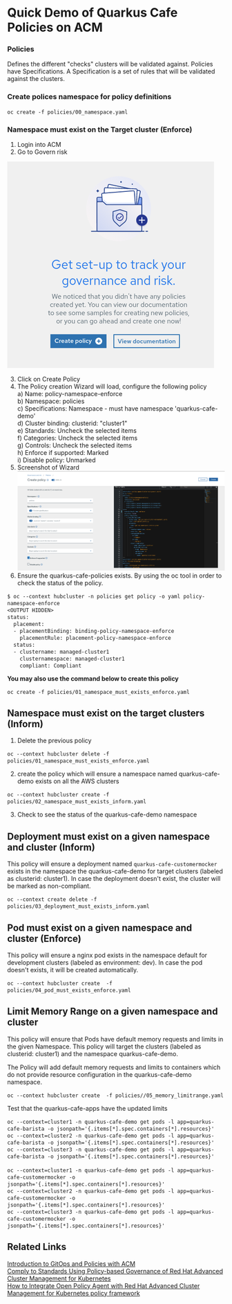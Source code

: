 # Quick Demo of Quarkus Cafe Policies on ACM

### Policies
Defines the different "checks" clusters will be validated against. Policies have Specifications. A Specification is a set of rules that will be validated against the clusters.

### Create polices namespace for policy definitions 
```
oc create -f policies/00_namespace.yaml
```

### Namespace must exist on the Target cluster (Enforce)
1. Login into ACM
2. Go to Govern risk

![](images/policy_1.png)

3. Click on Create Policy
4. The Policy creation Wizard will load, configure the following policy  
  a) Name: policy-namespace-enforce  
  b) Namespace: policies  
  c) Specifications: Namespace - must have namespace 'quarkus-cafe-demo'  
  d) Cluster binding: clusterid: "cluster1"  
  e) Standards: Uncheck the selected items  
  f) Categories: Uncheck the selected items  
  g) Controls: Uncheck the selected items  
  h) Enforce if supported: Marked  
  i) Disable policy: Unmarked  
5. Screenshot of Wizard  
![](images/create_policy.png)
6. Ensure the quarkus-cafe-policies exists. By using the oc tool in order to check the status of the policy.
```
$ oc --context hubcluster -n policies get policy -o yaml policy-namespace-enforce
<OUTPUT HIDDEN>
status:
  placement:
  - placementBinding: binding-policy-namespace-enforce
    placementRule: placement-policy-namespace-enforce
  status:
  - clustername: managed-cluster1
    clusternamespace: managed-cluster1
    compliant: Compliant
```

**You may also use the command below to create this policy**
```
oc create -f policies/01_namespace_must_exists_enforce.yaml
```

## Namespace must exist on the target clusters (Inform)
1. Delete the previous policy
```
oc --context hubcluster delete -f policies/01_namespace_must_exists_enforce.yaml
```

2.  create the policy which will ensure a namespace named quarkus-cafe-demo exists on all the AWS clusters 
```
oc --context hubcluster create -f policies/02_namespace_must_exists_inform.yaml
```

3. Check to see the status of the quarkus-cafe-demo namespace

## Deployment must exist on a given namespace and cluster (Inform)
This policy will ensure a deployment named `quarkus-cafe-customermocker` exists in the namespace the quarkus-cafe-demo  for target clusters (labeled as clusterid: cluster1). In case the deployment doesn't exist, the cluster will be marked as non-compliant.
```
oc --context create delete -f policies/03_deployment_must_exists_inform.yaml
```

## Pod must exist on a given namespace and cluster (Enforce)
This policy will ensure a nginx pod exists in the namespace default for development clusters (labeled as environment: dev). In case the pod doesn't exists, it will be created automatically.
```
oc --context hubcluster create  -f policies/04_pod_must_exists_enforce.yaml
```

## Limit Memory Range on a given namespace and cluster
This policy will ensure that Pods have default memory requests and limits in the given Namespace. This policy will target the clusters (labeled as clusterid: cluster1) and the namespace quarkus-cafe-demo.

The Policy will add default memory requests and limits to containers which do not provide resource configuration in the quarkus-cafe-demo namespace.
```
oc --context hubcluster create  -f policies//05_memory_limitrange.yaml
```

Test that the quarkus-cafe-apps have the updated limits
```
oc --context=cluster1 -n quarkus-cafe-demo get pods -l app=quarkus-cafe-barista -o jsonpath='{.items[*].spec.containers[*].resources}'
oc --context=cluster2 -n quarkus-cafe-demo get pods -l app=quarkus-cafe-barista -o jsonpath='{.items[*].spec.containers[*].resources}'
oc --context=cluster3 -n quarkus-cafe-demo get pods -l app=quarkus-cafe-barista -o jsonpath='{.items[*].spec.containers[*].resources}'

oc --context=cluster1 -n quarkus-cafe-demo get pods -l app=quarkus-cafe-customermocker -o jsonpath='{.items[*].spec.containers[*].resources}'
oc --context=cluster2 -n quarkus-cafe-demo get pods -l app=quarkus-cafe-customermocker -o jsonpath='{.items[*].spec.containers[*].resources}'
oc --context=cluster3 -n quarkus-cafe-demo get pods -l app=quarkus-cafe-customermocker -o jsonpath='{.items[*].spec.containers[*].resources}'
```

## Related Links
[Introduction to GitOps and Policies with ACM](https://github.com/open-cluster-management/labs/tree/master/introduction-to-gitops-and-policies)  
[Comply to Standards Using Policy-based Governance of Red Hat Advanced Cluster Management for Kubernetes](https://www.openshift.com/blog/comply-to-standards-using-policy-based-governance-of-red-hat-advanced-cluster-management-for-kubernetes-1)  
[How to Integrate Open Policy Agent with Red Hat Advanced Cluster Management for Kubernetes policy framework](https://www.openshift.com/blog/how-to-integrate-open-policy-agent-with-red-hat-advanced-cluster-management-for-kubernetes-policy-framework)  